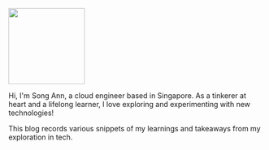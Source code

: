 <p>
  <picture>
    <img src="https://avatars.githubusercontent.com/u/41395198" width="150" height="150"/>
  </picture>
</p>

Hi, I'm Song Ann, a cloud engineer based in Singapore. As a tinkerer at heart and a lifelong learner, I love exploring and experimenting with new technologies!

This blog records various snippets of my learnings and takeaways from my exploration in tech. 